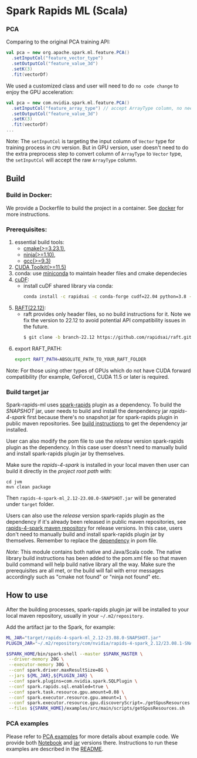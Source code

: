# Spark Rapids ML (Scala)

### PCA

Comparing to the original PCA training API:

```scala
val pca = new org.apache.spark.ml.feature.PCA()
  .setInputCol("feature_vector_type")
  .setOutputCol("feature_value_3d")
  .setK(3)
  .fit(vectorDf)
```

We used a customized class and user will need to do `no code change` to enjoy the GPU acceleration:

```scala
val pca = new com.nvidia.spark.ml.feature.PCA()
  .setInputCol("feature_array_type") // accept ArrayType column, no need to convert it to Vector type
  .setOutputCol("feature_value_3d")
  .setK(3)
  .fit(vectorDf)
...
```

Note: The `setInputCol` is targeting the input column of `Vector` type for training process in `CPU`
version. But in GPU version, user doesn't need to do the extra preprocess step to convert column of
`ArrayType` to `Vector` type, the `setInputCol` will accept the raw `ArrayType` column.

## Build

### Build in Docker:

We provide a Dockerfile to build the project in a container. See [docker](../docker/README.md) for more instructions.

### Prerequisites:

1. essential build tools:
    - [cmake(>=3.23.1)](https://cmake.org/download/),
    - [ninja(>=1.10)](https://github.com/ninja-build/ninja/releases),
    - [gcc(>=9.3)](https://gcc.gnu.org/releases.html)
2. [CUDA Toolkit(>=11.5)](https://developer.nvidia.com/cuda-toolkit)
3. conda: use [miniconda](https://docs.conda.io/en/latest/miniconda.html) to maintain header files
and cmake dependecies
4. [cuDF](https://github.com/rapidsai/cudf):
    - install cuDF shared library via conda:
      ```bash
      conda install -c rapidsai -c conda-forge cudf=22.04 python=3.8 -y
      ```
5. [RAFT(22.12)](https://github.com/rapidsai/raft):
    - raft provides only header files, so no build instructions for it. Note we fix the version to
      22.12 to avoid potential API compatibility issues in the future.
      ```bash
      $ git clone -b branch-22.12 https://github.com/rapidsai/raft.git
      ```
6. export RAFT_PATH:
    ```bash
    export RAFT_PATH=ABSOLUTE_PATH_TO_YOUR_RAFT_FOLDER
    ```
Note: For those using other types of GPUs which do not have CUDA forward compatibility (for example, GeForce), CUDA 11.5 or later is required.

### Build target jar

Spark-rapids-ml uses [spark-rapids](https://github.com/NVIDIA/spark-rapids) plugin as a dependency.
To build the _SNAPSHOT_ jar, user needs to build and install the denpendency jar _rapids-4-spark_ first
because there's no snapshot jar for spark-rapids plugin in public maven repositories.
See [build instructions](https://github.com/NVIDIA/spark-rapids/blob/branch-23.04/CONTRIBUTING.md#building-a-distribution-for-multiple-versions-of-spark) to get the dependency jar installed.

User can also modify the pom file to use the _release_ version spark-rapids plugin as the dependency. In this case user doesn't need to manually build and install spark-rapids plugin jar by themselves.

Make sure the _rapids-4-spark_ is installed in your local maven then user can build it directly in
the _project root path_ with:
```
cd jvm
mvn clean package
```
Then `rapids-4-spark-ml_2.12-23.08.0-SNAPSHOT.jar` will be generated under `target` folder.

Users can also use the _release_ version spark-rapids plugin as the dependency if it's already been
released in public maven repositories, see [rapids-4-spark maven repository](https://mvnrepository.com/artifact/com.nvidia/rapids-4-spark)
for release versions. In this case, users don't need to manually build and install spark-rapids
plugin jar by themselves. Remember to replace the [dependency](https://github.com/NVIDIA/spark-rapids-ml/blob/branch-23.04/pom.xml#L94-L96)
in pom file.

_Note_: This module contains both native and Java/Scala code. The native library build instructions
has been added to the pom.xml file so that maven build command will help build native library all
the way. Make sure the prerequisites are all met, or the build will fail with error messages
accordingly such as "cmake not found" or "ninja not found" etc.

## How to use

After the building processes, spark-rapids plugin jar will be installed to your local maven
repository, usually in your `~/.m2/repository`.

Add the artifact jar to the Spark, for example:
```bash
ML_JAR="target/rapids-4-spark-ml_2.12-23.08.0-SNAPSHOT.jar"
PLUGIN_JAR="~/.m2/repository/com/nvidia/rapids-4-spark_2.12/23.08.1-SNAPSHOT/rapids-4-spark_2.12-23.08.1-SNAPSHOT.jar"

$SPARK_HOME/bin/spark-shell --master $SPARK_MASTER \
 --driver-memory 20G \
 --executor-memory 30G \
 --conf spark.driver.maxResultSize=8G \
 --jars ${ML_JAR},${PLUGIN_JAR} \
 --conf spark.plugins=com.nvidia.spark.SQLPlugin \
 --conf spark.rapids.sql.enabled=true \
 --conf spark.task.resource.gpu.amount=0.08 \
 --conf spark.executor.resource.gpu.amount=1 \
 --conf spark.executor.resource.gpu.discoveryScript=./getGpusResources.sh \
 --files ${SPARK_HOME}/examples/src/main/scripts/getGpusResources.sh
```

### PCA examples

Please refer to
[PCA examples](https://github.com/NVIDIA/spark-rapids-examples/blob/branch-23.04/examples/ML+DL-Examples/Spark-cuML/pca/) for
more details about example code. We provide both
[Notebook](https://github.com/NVIDIA/spark-rapids-examples/blob/branch-23.04/examples/ML+DL-Examples/Spark-cuML/pca/notebooks/Spark_PCA_End_to_End.ipynb)
and [jar](https://github.com/NVIDIA/spark-rapids-examples/blob/branch-23.04/examples/ML+DL-Examples/Spark-cuML/pca/scala/src/com/nvidia/spark/examples/pca/Main.scala)
 versions there. Instructions to run these examples are described in the
[README](https://github.com/NVIDIA/spark-rapids-examples/blob/branch-23.04/examples/ML+DL-Examples/Spark-cuML/pca/README.md).
